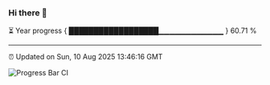### Hi there 👋

⏳ Year progress { ██████████████████▁▁▁▁▁▁▁▁▁▁▁▁ } 60.71 %

---

⏰ Updated on Sun, 10 Aug 2025 13:46:16 GMT

![Progress Bar CI](https://github.com/IshwaranRudhara/GIT-ACTION/workflows/Progress%20Bar%20CI/badge.svg)
